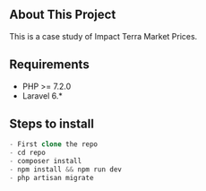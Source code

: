 ## About This Project

This is a case study of Impact Terra Market Prices.

## Requirements
- PHP >= 7.2.0
- Laravel 6.*

## Steps to install

```PHP
- First clone the repo
- cd repo
- composer install
- npm install && npm run dev
- php artisan migrate
```
